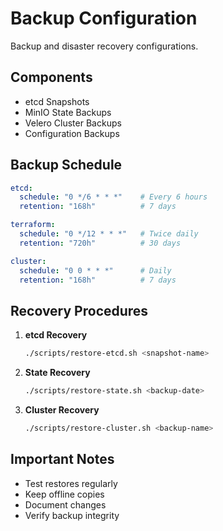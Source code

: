 # Backup Configuration

Backup and disaster recovery configurations.

## Components
- etcd Snapshots
- MinIO State Backups
- Velero Cluster Backups
- Configuration Backups

## Backup Schedule
```yaml
etcd:
  schedule: "0 */6 * * *"    # Every 6 hours
  retention: "168h"          # 7 days

terraform:
  schedule: "0 */12 * * *"   # Twice daily
  retention: "720h"          # 30 days

cluster:
  schedule: "0 0 * * *"      # Daily
  retention: "168h"          # 7 days
```

## Recovery Procedures
1. **etcd Recovery**
   ```bash
   ./scripts/restore-etcd.sh <snapshot-name>
   ```

2. **State Recovery**
   ```bash
   ./scripts/restore-state.sh <backup-date>
   ```

3. **Cluster Recovery**
   ```bash
   ./scripts/restore-cluster.sh <backup-name>
   ```

## Important Notes
- Test restores regularly
- Keep offline copies
- Document changes
- Verify backup integrity
